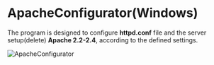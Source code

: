 # ApacheConfigurator(Windows)
The program is designed to configure <B>httpd.conf</B> file and the server setup(delete) <B>Apache 2.2-2.4</B>, according to the defined settings.<br>


![][logo]

[logo]: apache.jpg "ApacheConfigurator"
